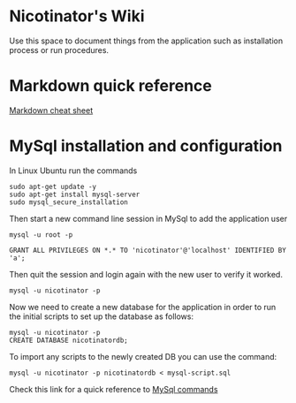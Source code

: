 # Nicotinator's Wiki

Use this space to document things from the application such as installation process or run procedures.

# Markdown quick reference

[Markdown cheat sheet](https://github.com/adam-p/markdown-here/wiki/Markdown-Cheatsheet#links)


# MySql installation and configuration

In Linux Ubuntu run the commands

```shell
sudo apt-get update -y
sudo apt-get install mysql-server
sudo mysql_secure_installation
```

Then start a new command line session in MySql to add the application user

```shell
mysql -u root -p
```

```shell
GRANT ALL PRIVILEGES ON *.* TO 'nicotinator'@'localhost' IDENTIFIED BY 'a';
```

Then quit the session and login again with the new user to verify it worked.

```shell
mysql -u nicotinator -p
```

Now we need to create a new database for the application in order to run the initial scripts to set up the database as follows:

```shell
mysql -u nicotinator -p
CREATE DATABASE nicotinatordb;
```

To import any scripts to the newly created DB you can use the command:

```shell
mysql -u nicotinator -p nicotinatordb < mysql-script.sql
```

Check this link for a quick reference to [MySql commands](https://www.digitalocean.com/community/tutorials/a-basic-mysql-tutorial)